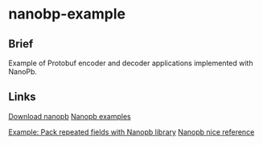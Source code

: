 # nanobp-example

## Brief

Example of Protobuf encoder and decoder applications implemented with NanoPb. 

## Links

[Download nanopb](https://jpa.kapsi.fi/nanopb/download/)
[Nanopb examples](https://github.com/nanopb/nanopb/tree/master/examples)

[Example: Pack repeated fields with Nanopb library](https://gist.github.com/vpetrigo/df85bbb8197e3be76f644bb8290444c4)
[Nanopb nice reference](https://android.googlesource.com/platform/external/nanopb-c/+/lollipop-dev/docs/concepts.rst)
